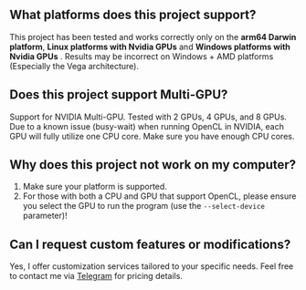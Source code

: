 ## What platforms does this project support?

This project has been tested and works correctly only on the **arm64 Darwin platform**, **Linux platforms with Nvidia GPUs** and **Windows platforms with Nvidia GPUs** . Results may be incorrect on Windows + AMD platforms (Especially the Vega architecture).

## Does this project support Multi-GPU?

Support for NVIDIA Multi-GPU. Tested with 2 GPUs, 4 GPUs, and 8 GPUs. Due to a known issue (busy-wait) when running OpenCL in NVIDIA, each GPU will fully utilize one CPU core. Make sure you have enough CPU cores.

## Why does this project not work on my computer?

1. Make sure your platform is supported.
2. For those with both a CPU and GPU that support OpenCL, please ensure you select the GPU to run the program (use the `--select-device` parameter)!

## Can I request custom features or modifications?

Yes, I offer customization services tailored to your specific needs. Feel free to contact me via [Telegram](https://t.me/Tivsae) for pricing details.
